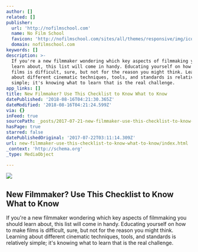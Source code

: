 ```yaml
---
author: []
related: []
publisher:
  url: 'http://nofilmschool.com'
  name: No Film School
  favicon: 'http://nofilmschool.com/sites/all/themes/responsive/img/icons/favicon.ico'
  domain: nofilmschool.com
keywords: []
description: >-
  If you're a new filmmaker wondering which key aspects of filmmaking you should
  learn about, this list will come in handy. Educating yourself on how to make
  films is difficult, sure, but not for the reason you might think. Learning
  about different cinematic techniques, tools, and standards is relatively
  simple; it's knowing what to learn that is the real challenge.
app_links: []
title: New Filmmaker? Use This Checklist to Know What to Know
datePublished: '2018-08-16T04:21:30.365Z'
dateModified: '2018-08-16T04:21:24.599Z'
via: {}
inFeed: true
sourcePath: _posts/2017-07-21-new-filmmaker-use-this-checklist-to-know-what-to-know.md
hasPage: true
starred: false
datePublishedOriginal: '2017-07-22T03:11:14.309Z'
url: new-filmmaker-use-this-checklist-to-know-what-to-know/index.html
_context: 'http://schema.org'
_type: MediaObject

---
```

<article style=""><img src="https://imgflo.herokuapp.com/graph/2b2431f8e7ba7b0/e291984cd55af8b92098ef204d86740c/noop.jpg?input=http%3A%2F%2Fnofilmschool.com%2Fsites%2Fdefault%2Ffiles%2Fstyles%2Ffacebook%2Fpublic%2Fdslr_0.jpg%3Fitok%3DLIgKZVhM" /><h1>New Filmmaker? Use This Checklist to Know What to Know</h1><p>If you're a new filmmaker wondering which key aspects of filmmaking you should learn about, this list will come in handy. Educating yourself on how to make films is difficult, sure, but not for the reason you might think. Learning about different cinematic techniques, tools, and standards is relatively simple; it's knowing what to learn that is the real challenge.</p></article>